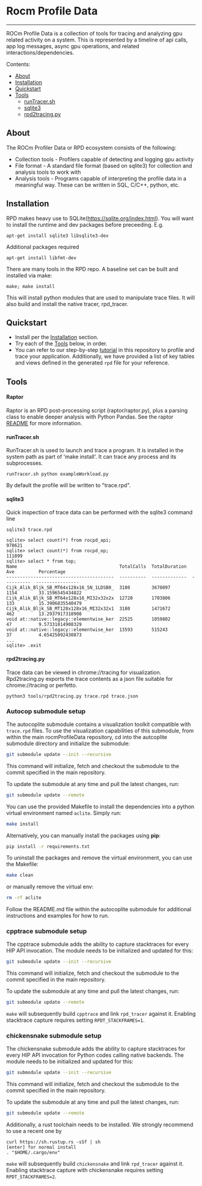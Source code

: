 # Rocm Profile Data

--------------------------------------------------------------------------------

ROCm Profile Data is a collection of tools for tracing and analyzing gpu related activity on a system.  This is represented by a timeline of api calls, app log messages, async gpu operations, and related interactions/dependencies.


Contents:
<!-- toc -->

- [About](#about)
- [Installation](#installation)
- [Quickstart](#quickstart)
- [Tools](#tools)
  - [runTracer.sh](#runtracer.sh)
  - [sqlite3](#sqlite3)
  - [rpd2tracing.py](#rpd2tracing.py)

<!-- tocstop -->


## About

The ROCm Profiler Data or RPD ecosystem consists of the following:
- Collection tools - Profilers capable of detecting and logging gpu activity
- File format - A standard file format (based on sqlite3) for collection and analysis tools to work with
- Analysis tools - Programs capable of interpreting the profile data in a meaningful way.  These can be written in SQL, C/C++, python, etc.


## Installation

RPD makes heavy use to SQLite(https://sqlite.org/index.html).  You will want to install the runtime and dev packages before preceeding.  E.g.
```
apt-get install sqlite3 libsqlite3-dev
```

Additional packages required
```
apt-get install libfmt-dev
```

There are many tools in the RPD repo.  A baseline set can be built and installed via make:
```
make; make install
```
This will install python modules that are used to manipulate trace files.
It will also build and install the native tracer, rpd_tracer.

## Quickstart

+ Install per the [Installation](#installation) section.
+ Try each of the [Tools](#tools) below, in order.
+ You can refer to our step-by-step [tutorial](examples/rocm-profile-data/README.md) in this repository to profile and trace your application. Additionally, we have provided a list of key tables and views defined in the generated `rpd` file for your reference.

## Tools

#### Raptor
Raptor is an RPD post-processing script (raptor/raptor.py), plus a parsing class to enable deeper analysis with Python Pandas.
See the raptor [README](raptor/README.md) for more information.

#### runTracer.sh
RunTracer.sh is used to launch and trace a program.  It is installed in the system path as part of 'make install'.  It can trace any process and its subprocesses.
```
runTracer.sh python exampleWorkload.py
```
By default the profile will be written to "trace.rpd".

#### sqlite3
Quick inspection of trace data can be performed with the sqlite3 command line
```
sqlite3 trace.rpd

sqlite> select count(*) from rocpd_api;
978621
sqlite> select count(*) from rocpd_op;
111899
sqlite> select * from top;
Name                                      TotalCalls  TotalDuration  Ave         Percentage
----------------------------------------  ----------  -------------  ----------  ----------------
Cijk_Alik_Bljk_SB_MT64x128x16_SN_1LDSB0_  3180        3670897        1154        33.1596545434822
Cijk_Alik_Bljk_SB_MT64x128x16_MI32x32x2x  12720       1703806        133         15.3906835540479
Cijk_Alik_Bljk_SB_MT128x128x16_MI32x32x1  3180        1471672        462         13.2937917318908
void at::native::legacy::elementwise_ker  22525       1059802        47          9.57331814908329
void at::native::legacy::elementwise_ker  13593       515243         37          4.65425092430873
...
sqlite> .exit

```

#### rpd2tracing.py
Trace data can be viewed in chrome://tracing for visualization.  Rpd2tracing.py exports the trace contents as a json file suitable for chrome://tracing or perfetto.
```
python3 tools/rpd2tracing.py trace.rpd trace.json
```
### Autocop submodule setup

The autocoplite submodule contains a visualization toolkit compatible with ```trace.rpd``` files. To use the visualization capabilities of this submodule, from within the main rocmProfileData repository, cd into the autcoplite submodule directory and initialize the submodule:

  ```sh
  git submodule update --init --recursive
  ```

This command will initialize, fetch and checkout the submodule to the commit specified in the main repository.

To update the submodule at any time and pull the latest changes, run:

  ```sh
  git submodule update --remote
  ```
You can use the provided Makefile to install the dependencies into a python virtual environment named ```aclite```. Simply run:

```sh
make install
```

Alternatively, you can manually install the packages using **pip**:

```sh
pip install -r requirements.txt
```

To uninstall the packages and remove the virtual environment, you can use the Makefile:

```sh
make clean
```

 or manually remove the virtual env:

 ```sh
 rm -rf aclite
```

Follow the README.md file within the autocoplite submodule for additional instructions and examples for how to run. 

### cpptrace submodule setup

The cpptrace submodule adds the ability to capture stacktraces for every HIP API invocation. The module needs to be initialized and updated for this:
```sh
git submodule update --init --recursive
```

This command will initialize, fetch and checkout the submodule to the commit specified in the main repository.

To update the submodule at any time and pull the latest changes, run:

```sh
git submodule update --remote
```

`make` will subsequently build `cpptrace` and link `rpd_tracer` against it. Enabling stacktrace capture requires setting `RPDT_STACKFRAMES=1`.

### chickensnake submodule setup

The chickensnake submodule adds the ability to capture stacktraces for every HIP API invocation for Python codes calling native backends. The module needs to be initialized and updated for this:
```sh
git submodule update --init --recursive
```

This command will initialize, fetch and checkout the submodule to the commit specified in the main repository.

To update the submodule at any time and pull the latest changes, run:

```sh
git submodule update --remote
```

Additionally, a rust toolchain needs to be installed. We strongly recommend to use a recent one by
```
curl https://sh.rustup.rs -sSf | sh
[enter] for normal install
. "$HOME/.cargo/env"
```

`make` will subsequently build `chickensnake` and link `rpd_tracer` against it. Enabling stacktrace capture with chickensnake requires setting `RPDT_STACKFRAMES=2`.
